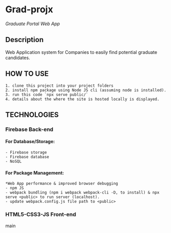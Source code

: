 # Grad-projx

*Graduate Portal Web App*
## Description
Web Application system for Companies to easily find potential graduate candidates.

## HOW TO USE
    1. clone this project into your project folders
    2. install npm package using Node JS cli (assuming node is installed).
    3. run this code `npx serve public/`
    4. details about the where the site is hosted locally is displayed. 

## TECHNOLOGIES
### Firebase Back-end

#### For Database/Storage:
    - Firebase storage
    - Firebase database 
    - NoSQL

#### For Package Management:
    *Web App performance & improved browser debugging
    - npm JS
    - webpack bundling (npm i webpack webpack-cli -D, to install) & npx serve <public> to run server (localhost).
    - update webpack.config.js file path to <public> 
    
### HTML5-CSS3-JS Front-end


main

